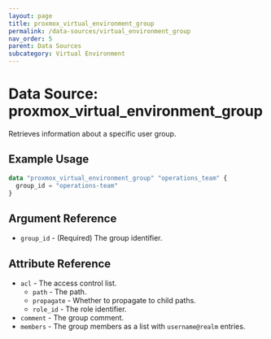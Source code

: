 ```yaml
---
layout: page
title: proxmox_virtual_environment_group
permalink: /data-sources/virtual_environment_group
nav_order: 5
parent: Data Sources
subcategory: Virtual Environment
---
```


# Data Source: proxmox_virtual_environment_group

Retrieves information about a specific user group.

## Example Usage

```terraform
data "proxmox_virtual_environment_group" "operations_team" {
  group_id = "operations-team"
}
```

## Argument Reference

- `group_id` - (Required) The group identifier.

## Attribute Reference

- `acl` - The access control list.
  - `path` - The path.
  - `propagate` - Whether to propagate to child paths.
  - `role_id` - The role identifier.
- `comment` - The group comment.
- `members` - The group members as a list with `username@realm` entries.
